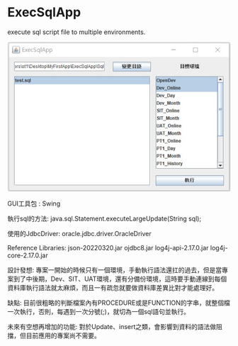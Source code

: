 # ExecSqlApp
execute sql script file to multiple environments.

![image](https://github.com/feel0729/ExecSqlApp/blob/main/view.JPG)

GUI工具包 : Swing

執行sql的方法:
java.sql.Statement.executeLargeUpdate(String sql);

使用的JdbcDriver:
oracle.jdbc.driver.OracleDriver

Reference Libraries:
json-20220320.jar
ojdbc8.jar
log4j-api-2.17.0.jar
log4j-core-2.17.0.jar

設計發想:
專案一開始的時候只有一個環境，手動執行語法還扛的過去，但是當專案到了中後期，Dev、SIT、UAT環境，還有分備份環境，這時要手動連線到每個資料庫執行語法就太麻煩，而且一有疏忽就要做資料庫差異比對才能處理好。

缺點:
目前很粗略的判斷檔案內有PROCEDURE或是FUNCTION的字串，就整個檔一次執行，否則，每遇到一次分號(;)，就切為一個sql語句並執行。

未來有空想再增加的功能:
對於Update、insert之類，會影響到資料的語法做阻擋，但目前應用的專案尚不需要。
